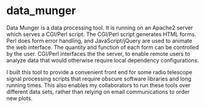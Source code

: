 # data_munger
<p>  Data Munger is a data processing tool. It is running on an Apache2 server which serves a CGI/Perl script. The CGI/Perl script generates HTML forms. Perl does form error handling, and JavaScript/jQuery are used to animate the web interface. The quantity and function of each form can be controlled by the user. CGI/Perl interfaces the the server, to enable remote users to analyze data that would otherwise require local dependency configurations.  </p><p>I built this tool to provide a convenient front end for some radio telescope signal processing scripts that require obscure software libraries and long running times. This also enables my collaborators to run these tools over different data sets, rather than relying on email communications to order new plots.</p>
